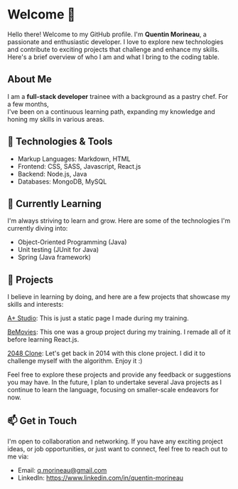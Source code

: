 # Welcome 👋 

Hello there! Welcome to my GitHub profile. I'm **Quentin Morineau**, a passionate and enthusiastic developer. I love to explore new technologies and contribute to exciting projects that challenge and enhance my skills. Here's a brief overview of who I am and what I bring to the coding table.
<br>

## About Me
I am a **full-stack developer** trainee with a background as a pastry chef. For a few months,<br> I've been on a continuous learning path, expanding my knowledge and honing my skills in various areas.
<br>
## 🔧 Technologies & Tools

- Markup Languages: Markdown, HTML
- Frontend: CSS, SASS, Javascript, React.js
- Backend: Node.js, Java
- Databases: MongoDB, MySQL

## 🌱 Currently Learning 

I'm always striving to learn and grow. Here are some of the technologies I'm currently diving into:

- Object-Oriented Programming (Java)
- Unit testing (JUnit for Java)
- Spring (Java framework)

## 🚀 Projects 

I believe in learning by doing, and here are a few projects that showcase my skills and interests:

[A+ Studio](https://github.com/qmorineau/A-Plus-Studio-Figma): This is just a static page I made during my training.

[BeMovies](https://github.com/qmorineau/BeMovies-App): This one was a group project during my training. I remade all of it before learning React.js.

[2048 Clone](https://github.com/qmorineau/2048-Game-Clone): Let's get back in 2014 with this clone project. I did it to challenge myself with the algorithm. Enjoy it :)


Feel free to explore these projects and provide any feedback or suggestions you may have. In the future, I plan to undertake several Java projects as I continue to learn the language, focusing on smaller-scale endeavors for now.

## 📫 Get in Touch

I'm open to collaboration and networking. If you have any exciting project ideas, or job opportunities, or just want to connect, feel free to reach out to me via:

- Email: q.morineau@gmail.com
- LinkedIn: https://www.linkedin.com/in/quentin-morineau
